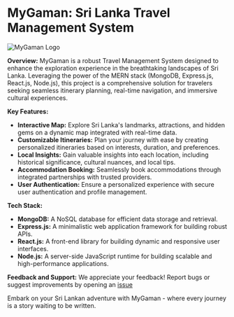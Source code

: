 # MyGaman: Sri Lanka Travel Management System

![MyGaman Logo](https://github.com/tharusha1004/MyGaman-Web/assets/99817819/88ec6d26-d485-4e82-b3cb-92cc0705b666)

**Overview:**
MyGaman is a robust Travel Management System designed to enhance the exploration experience in the breathtaking landscapes of Sri Lanka. Leveraging the power of the MERN stack (MongoDB, Express.js, React.js, Node.js), this project is a comprehensive solution for travelers seeking seamless itinerary planning, real-time navigation, and immersive cultural experiences.

**Key Features:**
- **Interactive Map:** Explore Sri Lanka's landmarks, attractions, and hidden gems on a dynamic map integrated with real-time data.
- **Customizable Itineraries:** Plan your journey with ease by creating personalized itineraries based on interests, duration, and preferences.
- **Local Insights:** Gain valuable insights into each location, including historical significance, cultural nuances, and local tips.
- **Accommodation Booking:** Seamlessly book accommodations through integrated partnerships with trusted providers.
- **User Authentication:** Ensure a personalized experience with secure user authentication and profile management.

**Tech Stack:**
- **MongoDB:** A NoSQL database for efficient data storage and retrieval.
- **Express.js:** A minimalistic web application framework for building robust APIs.
- **React.js:** A front-end library for building dynamic and responsive user interfaces.
- **Node.js:** A server-side JavaScript runtime for building scalable and high-performance applications.

**Feedback and Support:**
We appreciate your feedback! Report bugs or suggest improvements by opening an [issue](link-to-issues)

Embark on your Sri Lankan adventure with MyGaman - where every journey is a story waiting to be written.
